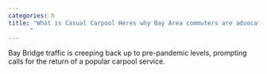 ```yaml
---
categories: h
title: "What is Casual Carpool Heres why Bay Area commuters are advocating for it to make a comeback
      "
---
```

Bay Bridge traffic is creeping back up to pre-pandemic levels, prompting calls for the return of a popular carpool service.
      